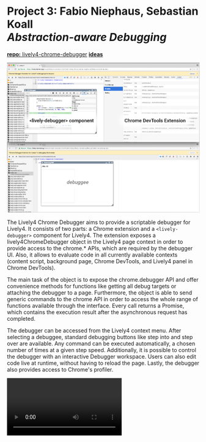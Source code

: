 # Project 3: Fabio Niephaus, Sebastian Koall<br> *Abstraction-aware Debugging*

[**repo:** lively4-chrome-debugger](https://lively-kernel.org/lively4/lively4-chrome-debugger/README.md) [**ideas**](ideas.md)

![](screenshot.png)

The Lively4 Chrome Debugger aims to provide a scriptable debugger for Lively4. It consists of two parts: a Chrome extension and a `<lively-debugger>` component for Lively4. The extension exposes a lively4ChromeDebugger object in the Lively4 page context in order to provide access to the chrome.* APIs, which are required by the debugger UI. Also, it allows to evaluate code in all currently available contexts (content script, background page, Chrome DevTools, and Lively4 panel in Chrome DevTools).

The main task of the object is to expose the chrome.debugger API and offer convenience methods for functions like getting all debug targets or attaching the debugger to a page. Furthermore, the object is able to send generic commands to the chrome API in order to access the whole range of functions available through the interface. Every call returns a Promise, which contains the execution result after the asynchronous request has completed.

The debugger can be accessed from the Lively4 context menu. After selecting a debuggee, standard debugging buttons like step into and step over are available. Any command can be executed automatically, a chosen number of times at a given step speed. Additionally, it is possible to control the debugger with an interactive Debugger workspace. Users can also edit code live at runtime, without having to reload the page. Lastly, the debugger also provides access to Chrome's profiler.

<video controls><source src="screencast.mp4" type="video/mp4"></video>